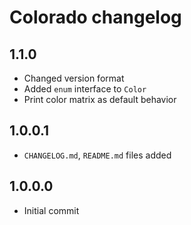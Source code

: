 # Colorado changelog

## 1.1.0
* Changed version format
* Added `enum` interface to `Color`
* Print color matrix as default behavior

## 1.0.0.1
* `CHANGELOG.md`, `README.md` files added

## 1.0.0.0
* Initial commit
